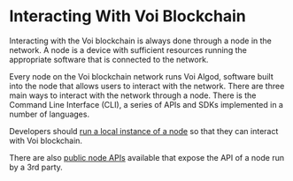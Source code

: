 # Interacting With Voi Blockchain

Interacting with the Voi blockchain is always done through a node in the network. A node is a device with sufficient resources running the appropriate software that is connected to the network.

Every node on the Voi blockchain network runs Voi Algod,
software built into the node that allows users to interact with the network.
There are three main ways to interact with the network through a node.
There is the Command Line Interface (CLI), a series of APIs and SDKs implemented in a number of languages.

Developers should [run a local instance of a node](https://docs.voi.network/node-runners/run-a-participation-node/) so that they can interact with Voi blockchain.

There are also [public node APIs](https://docs.voi.network/developers/tools/) available that expose the API of a node run by a 3rd party.
